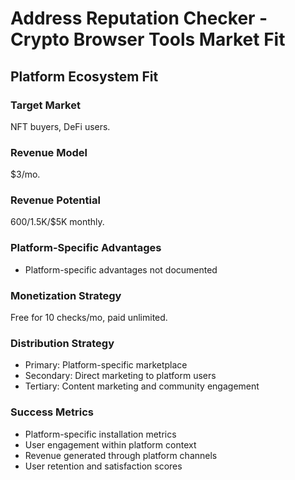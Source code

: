 # Address Reputation Checker - Crypto Browser Tools Market Fit

## Platform Ecosystem Fit

### Target Market
NFT buyers, DeFi users.

### Revenue Model
$3/mo.

### Revenue Potential
$600/$1.5K/$5K monthly.

### Platform-Specific Advantages
- Platform-specific advantages not documented

### Monetization Strategy
Free for 10 checks/mo, paid unlimited.

### Distribution Strategy
- Primary: Platform-specific marketplace
- Secondary: Direct marketing to platform users
- Tertiary: Content marketing and community engagement

### Success Metrics
- Platform-specific installation metrics
- User engagement within platform context
- Revenue generated through platform channels
- User retention and satisfaction scores
